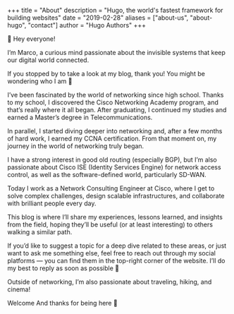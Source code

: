 +++
title = "About"
description = "Hugo, the world's fastest framework for building websites"
date = "2019-02-28"
aliases = ["about-us", "about-hugo", "contact"]
author = "Hugo Authors"
+++


👋 Hey everyone!

I’m Marco, a curious mind passionate about the invisible systems that keep our digital world connected.

If you stopped by to take a look at my blog, thank you! You might be wondering who I am 🙂

I’ve been fascinated by the world of networking since high school. Thanks to my school, I discovered the Cisco Networking Academy program, and that’s really where it all began. After graduating, I continued my studies and earned a Master’s degree in Telecommunications.

In parallel, I started diving deeper into networking and, after a few months of hard work, I earned my CCNA certification. From that moment on, my journey in the world of networking truly began.

I have a strong interest in good old routing (especially BGP), but I’m also passionate about Cisco ISE (Identity Services Engine) for network access control, as well as the software-defined world, particularly SD-WAN.

Today I work as a Network Consulting Engineer at Cisco, where I get to solve complex challenges, design scalable infrastructures, and collaborate with brilliant people every day.

This blog is where I’ll share my experiences, lessons learned, and insights from the field, hoping they’ll be useful (or at least interesting) to others walking a similar path.

If you’d like to suggest a topic for a deep dive related to these areas, or just want to ask me something else, feel free to reach out through my social platforms — you can find them in the top-right corner of the website. I’ll do my best to reply as soon as possible 🙂

Outside of networking, I’m also passionate about traveling, hiking, and cinema!

Welcome
And thanks for being here 🚀